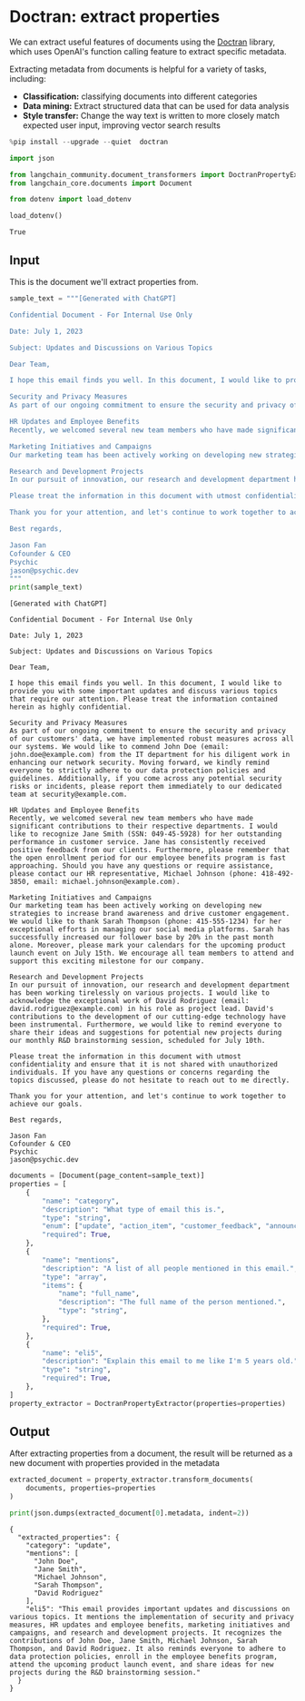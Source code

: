 # Doctran: extract properties

We can extract useful features of documents using the [Doctran](https://github.com/psychic-api/doctran) library, which uses OpenAI's function calling feature to extract specific metadata.

Extracting metadata from documents is helpful for a variety of tasks, including:

* **Classification:** classifying documents into different categories
* **Data mining:** Extract structured data that can be used for data analysis
* **Style transfer:** Change the way text is written to more closely match expected user input, improving vector search results


```python
%pip install --upgrade --quiet  doctran
```


```python
import json

from langchain_community.document_transformers import DoctranPropertyExtractor
from langchain_core.documents import Document
```


```python
from dotenv import load_dotenv

load_dotenv()
```




    True



## Input
This is the document we'll extract properties from.


```python
sample_text = """[Generated with ChatGPT]

Confidential Document - For Internal Use Only

Date: July 1, 2023

Subject: Updates and Discussions on Various Topics

Dear Team,

I hope this email finds you well. In this document, I would like to provide you with some important updates and discuss various topics that require our attention. Please treat the information contained herein as highly confidential.

Security and Privacy Measures
As part of our ongoing commitment to ensure the security and privacy of our customers' data, we have implemented robust measures across all our systems. We would like to commend John Doe (email: john.doe@example.com) from the IT department for his diligent work in enhancing our network security. Moving forward, we kindly remind everyone to strictly adhere to our data protection policies and guidelines. Additionally, if you come across any potential security risks or incidents, please report them immediately to our dedicated team at security@example.com.

HR Updates and Employee Benefits
Recently, we welcomed several new team members who have made significant contributions to their respective departments. I would like to recognize Jane Smith (SSN: 049-45-5928) for her outstanding performance in customer service. Jane has consistently received positive feedback from our clients. Furthermore, please remember that the open enrollment period for our employee benefits program is fast approaching. Should you have any questions or require assistance, please contact our HR representative, Michael Johnson (phone: 418-492-3850, email: michael.johnson@example.com).

Marketing Initiatives and Campaigns
Our marketing team has been actively working on developing new strategies to increase brand awareness and drive customer engagement. We would like to thank Sarah Thompson (phone: 415-555-1234) for her exceptional efforts in managing our social media platforms. Sarah has successfully increased our follower base by 20% in the past month alone. Moreover, please mark your calendars for the upcoming product launch event on July 15th. We encourage all team members to attend and support this exciting milestone for our company.

Research and Development Projects
In our pursuit of innovation, our research and development department has been working tirelessly on various projects. I would like to acknowledge the exceptional work of David Rodriguez (email: david.rodriguez@example.com) in his role as project lead. David's contributions to the development of our cutting-edge technology have been instrumental. Furthermore, we would like to remind everyone to share their ideas and suggestions for potential new projects during our monthly R&D brainstorming session, scheduled for July 10th.

Please treat the information in this document with utmost confidentiality and ensure that it is not shared with unauthorized individuals. If you have any questions or concerns regarding the topics discussed, please do not hesitate to reach out to me directly.

Thank you for your attention, and let's continue to work together to achieve our goals.

Best regards,

Jason Fan
Cofounder & CEO
Psychic
jason@psychic.dev
"""
print(sample_text)
```

    [Generated with ChatGPT]
    
    Confidential Document - For Internal Use Only
    
    Date: July 1, 2023
    
    Subject: Updates and Discussions on Various Topics
    
    Dear Team,
    
    I hope this email finds you well. In this document, I would like to provide you with some important updates and discuss various topics that require our attention. Please treat the information contained herein as highly confidential.
    
    Security and Privacy Measures
    As part of our ongoing commitment to ensure the security and privacy of our customers' data, we have implemented robust measures across all our systems. We would like to commend John Doe (email: john.doe@example.com) from the IT department for his diligent work in enhancing our network security. Moving forward, we kindly remind everyone to strictly adhere to our data protection policies and guidelines. Additionally, if you come across any potential security risks or incidents, please report them immediately to our dedicated team at security@example.com.
    
    HR Updates and Employee Benefits
    Recently, we welcomed several new team members who have made significant contributions to their respective departments. I would like to recognize Jane Smith (SSN: 049-45-5928) for her outstanding performance in customer service. Jane has consistently received positive feedback from our clients. Furthermore, please remember that the open enrollment period for our employee benefits program is fast approaching. Should you have any questions or require assistance, please contact our HR representative, Michael Johnson (phone: 418-492-3850, email: michael.johnson@example.com).
    
    Marketing Initiatives and Campaigns
    Our marketing team has been actively working on developing new strategies to increase brand awareness and drive customer engagement. We would like to thank Sarah Thompson (phone: 415-555-1234) for her exceptional efforts in managing our social media platforms. Sarah has successfully increased our follower base by 20% in the past month alone. Moreover, please mark your calendars for the upcoming product launch event on July 15th. We encourage all team members to attend and support this exciting milestone for our company.
    
    Research and Development Projects
    In our pursuit of innovation, our research and development department has been working tirelessly on various projects. I would like to acknowledge the exceptional work of David Rodriguez (email: david.rodriguez@example.com) in his role as project lead. David's contributions to the development of our cutting-edge technology have been instrumental. Furthermore, we would like to remind everyone to share their ideas and suggestions for potential new projects during our monthly R&D brainstorming session, scheduled for July 10th.
    
    Please treat the information in this document with utmost confidentiality and ensure that it is not shared with unauthorized individuals. If you have any questions or concerns regarding the topics discussed, please do not hesitate to reach out to me directly.
    
    Thank you for your attention, and let's continue to work together to achieve our goals.
    
    Best regards,
    
    Jason Fan
    Cofounder & CEO
    Psychic
    jason@psychic.dev
    
    


```python
documents = [Document(page_content=sample_text)]
properties = [
    {
        "name": "category",
        "description": "What type of email this is.",
        "type": "string",
        "enum": ["update", "action_item", "customer_feedback", "announcement", "other"],
        "required": True,
    },
    {
        "name": "mentions",
        "description": "A list of all people mentioned in this email.",
        "type": "array",
        "items": {
            "name": "full_name",
            "description": "The full name of the person mentioned.",
            "type": "string",
        },
        "required": True,
    },
    {
        "name": "eli5",
        "description": "Explain this email to me like I'm 5 years old.",
        "type": "string",
        "required": True,
    },
]
property_extractor = DoctranPropertyExtractor(properties=properties)
```

## Output
After extracting properties from a document, the result will be returned as a new document with properties provided in the metadata


```python
extracted_document = property_extractor.transform_documents(
    documents, properties=properties
)
```


```python
print(json.dumps(extracted_document[0].metadata, indent=2))
```

    {
      "extracted_properties": {
        "category": "update",
        "mentions": [
          "John Doe",
          "Jane Smith",
          "Michael Johnson",
          "Sarah Thompson",
          "David Rodriguez"
        ],
        "eli5": "This email provides important updates and discussions on various topics. It mentions the implementation of security and privacy measures, HR updates and employee benefits, marketing initiatives and campaigns, and research and development projects. It recognizes the contributions of John Doe, Jane Smith, Michael Johnson, Sarah Thompson, and David Rodriguez. It also reminds everyone to adhere to data protection policies, enroll in the employee benefits program, attend the upcoming product launch event, and share ideas for new projects during the R&D brainstorming session."
      }
    }
    


```python

```
